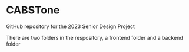 # CABSTone
GitHub repository for the 2023 Senior Design Project

There are two folders in the respository, a frontend folder and a backend folder

